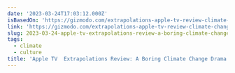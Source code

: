 ```yaml
---
date: '2023-03-24T17:03:12.000Z'
isBasedOn: 'https://gizmodo.com/extrapolations-apple-tv-review-climate-change-1850260824'
link: 'https://gizmodo.com/extrapolations-apple-tv-review-climate-change-1850260824'
slug: 2023-03-24-apple-tv-extrapolations-review-a-boring-climate-change-drama
tags:
  - climate
  - culture
title: 'Apple TV  Extrapolations Review: A Boring Climate Change Drama'
---
```


